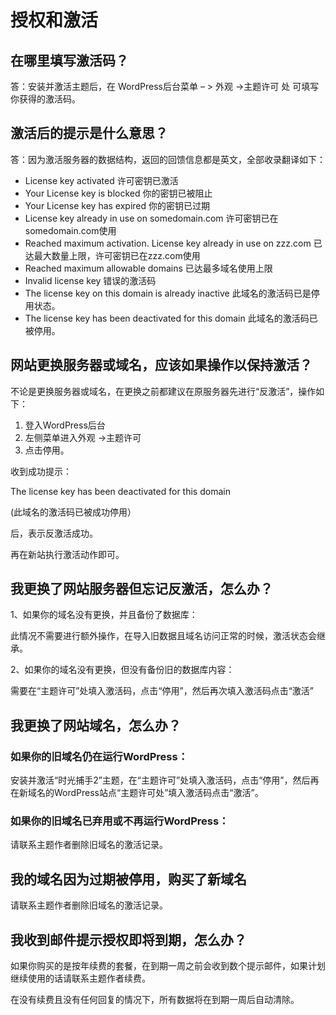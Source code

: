# 授权和激活

## 在哪里填写激活码？

答：安装并激活主题后，在 WordPress后台菜单 – > 外观 ->主题许可 处 可填写你获得的激活码。

## 激活后的提示是什么意思？

答：因为激活服务器的数据结构，返回的回馈信息都是英文，全部收录翻译如下：

- License key activated 许可密钥已激活
- Your License key is blocked 你的密钥已被阻止
- Your License key has expired 你的密钥已过期
- License key already in use on somedomain.com 许可密钥已在somedomain.com使用
- Reached maximum activation. License key already in use on zzz.com 已达最大数量上限，许可密钥已在zzz.com使用
- Reached maximum allowable domains 已达最多域名使用上限
- Invalid license key 错误的激活码
- The license key on this domain is already inactive 此域名的激活码已是停用状态。
- The license key has been deactivated for this domain 此域名的激活码已被停用。

## 网站更换服务器或域名，应该如果操作以保持激活？

不论是更换服务器或域名，在更换之前都建议在原服务器先进行“反激活”，操作如下：

1. 登入WordPress后台
2. 左侧菜单进入外观 ->主题许可
3. 点击停用。

收到成功提示：

The license key has been deactivated for this domain

(此域名的激活码已被成功停用）

后，表示反激活成功。

再在新站执行激活动作即可。

 

## 我更换了网站服务器但忘记反激活，怎么办？

1、如果你的域名没有更换，并且备份了数据库：

此情况不需要进行额外操作，在导入旧数据且域名访问正常的时候，激活状态会继承。

2、如果你的域名没有更换，但没有备份旧的数据库内容：

需要在“主题许可”处填入激活码，点击“停用”，然后再次填入激活码点击“激活”

## 我更换了网站域名，怎么办？

### 如果你的旧域名仍在运行WordPress：

安装并激活“时光捕手2”主题，在“主题许可”处填入激活码，点击“停用”，然后再在新域名的WordPress站点“主题许可处”填入激活码点击“激活”。

### 如果你的旧域名已弃用或不再运行WordPress：

请联系主题作者删除旧域名的激活记录。

## 我的域名因为过期被停用，购买了新域名

请联系主题作者删除旧域名的激活记录。

## 我收到邮件提示授权即将到期，怎么办？

如果你购买的是按年续费的套餐，在到期一周之前会收到数个提示邮件，如果计划继续使用的话请联系主题作者续费。

在没有续费且没有任何回复的情况下，所有数据将在到期一周后自动清除。